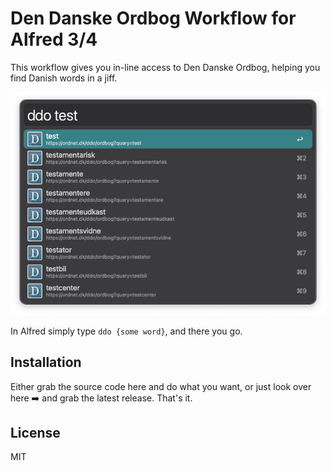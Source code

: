 # Den Danske Ordbog Workflow for Alfred 3/4

This workflow gives you in-line access to Den Danske Ordbog, helping you find Danish words in a jiff.

![](example.png)

In Alfred simply type `ddo {some word}`, and there you go.

## Installation

Either grab the source code here and do what you want, or just look over here ➡️ and grab the latest release. That's it.

## License

MIT

